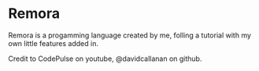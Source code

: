 # Remora

Remora is a progamming language created by me, folling a tutorial with my own little features added in.

Credit to CodePulse on youtube, @davidcallanan on github. 
